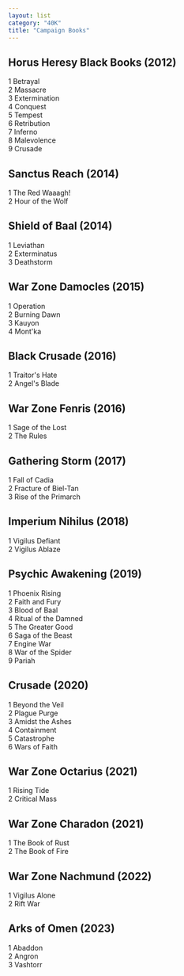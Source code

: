 ```yaml
---
layout: list
category: "40K"
title: "Campaign Books"
---
```


## Horus Heresy Black Books (2012) ##
1 Betrayal  
2 Massacre  
3 Extermination  
4 Conquest  
5 Tempest  
6 Retribution  
7 Inferno  
8 Malevolence  
9 Crusade  

## Sanctus Reach (2014) ##
1 The Red Waaagh!  
2 Hour of the Wolf  

## Shield of Baal (2014) ##
1 Leviathan  
2 Exterminatus  
3 Deathstorm  

## War Zone Damocles (2015) ##
1 Operation  
2 Burning Dawn  
3 Kauyon  
4 Mont'ka  

## Black Crusade (2016) ##
1 Traitor's Hate  
2 Angel's Blade  

## War Zone Fenris (2016) ##
1 Sage of the Lost  
2 The Rules  

## Gathering Storm (2017) ##
1 Fall of Cadia  
2 Fracture of Biel-Tan  
3 Rise of the Primarch  

## Imperium Nihilus (2018) ## 
1 Vigilus Defiant  
2 Vigilus Ablaze  

## Psychic Awakening (2019) ##
1 Phoenix Rising  
2 Faith and Fury  
3 Blood of Baal  
4 Ritual of the Damned  
5 The Greater Good  
6 Saga of the Beast  
7 Engine War  
8 War of the Spider  
9 Pariah  

## Crusade (2020) ##
1 Beyond the Veil  
2 Plague Purge  
3 Amidst the Ashes  
4 Containment  
5 Catastrophe  
6 Wars of Faith  

## War Zone Octarius (2021) ##
1 Rising Tide  
2 Critical Mass  

## War Zone Charadon (2021) ##
1 The Book of Rust  
2 The Book of Fire  

## War Zone Nachmund (2022) ##
1 Vigilus Alone  
2 Rift War  

## Arks of Omen (2023) ##
1 Abaddon  
2 Angron  
3 Vashtorr  

